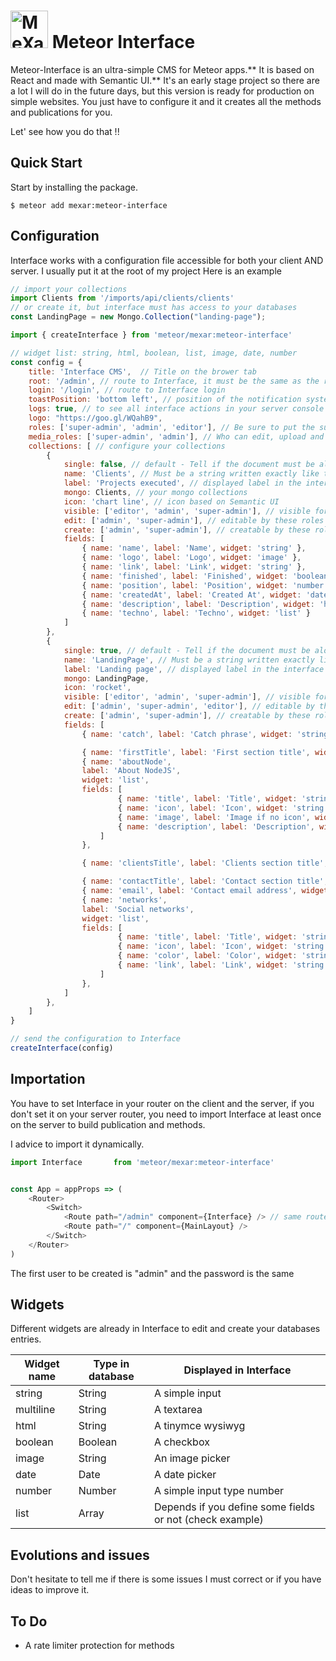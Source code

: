 # <a href='https://www.mexar.fr'><img src='https://s3-eu-west-3.amazonaws.com/mexar/projects/logo_interface_black.png' height='60' alt='MeXaR'></a> Meteor Interface


Meteor-Interface is an ultra-simple CMS for Meteor  apps.** It is based on React and made with Semantic UI.** It's an early stage project so there are a lot I will do in the future days, but this version is ready for production on simple websites. You just have to configure it and it creates all the methods and publications for you.

Let' see how you do that !!

## Quick Start

Start by installing the package.

```
$ meteor add mexar:meteor-interface
```

## Configuration
Interface works with a configuration file accessible for both your client AND server. I usually put it at the root of my project
Here is an example

```javascript
// import your collections
import Clients from '/imports/api/clients/clients'
// or create it, but interface must has access to your databases
const LandingPage = new Mongo.Collection("landing-page");

import { createInterface } from 'meteor/mexar:meteor-interface'

// widget list: string, html, boolean, list, image, date, number
const config = {
    title: 'Interface CMS',  // Title on the brower tab
    root: '/admin', // route to Interface, it must be the same as the route in your router
    login: '/login', // route to Interface login
    toastPosition: 'bottom left', // position of the notification system toasters
    logs: true, // to see all interface actions in your server console
    logo: "https://goo.gl/WQahB9",
    roles: ['super-admin', 'admin', 'editor'], // Be sure to put the super admin roles in the first position
    media_roles: ['super-admin', 'admin'], // Who can edit, upload and delete media. Others can only use them and see them
    collections: [ // configure your collections
        {
            single: false, // default - Tell if the document must be alone in the database
            name: 'Clients', // Must be a string written exactly like the collection variable
            label: 'Projects executed', // displayed label in the interface
            mongo: Clients, // your mongo collections
            icon: 'chart line', // icon based on Semantic UI
            visible: ['editor', 'admin', 'super-admin'], // visible for these roles
            edit: ['admin', 'super-admin'], // editable by these roles
            create: ['admin', 'super-admin'], // creatable by these roles
            fields: [
                { name: 'name', label: 'Name', widget: 'string' }, 
                { name: 'logo', label: 'Logo', widget: 'image' },
                { name: 'link', label: 'Link', widget: 'string' },
                { name: 'finished', label: 'Finished', widget: 'boolean' },
                { name: 'position', label: 'Position', widget: 'number' },
                { name: 'createdAt', label: 'Created At', widget: 'date' },
                { name: 'description', label: 'Description', widget: 'html' },
                { name: 'techno', label: 'Techno', widget: 'list' }
            ]
        },
        {
            single: true, // default - Tell if the document must be alone in the database
            name: 'LandingPage', // Must be a string written exactly like the collection variable
            label: 'Landing page', // displayed label in the interface
            mongo: LandingPage,
            icon: 'rocket',
            visible: ['editor', 'admin', 'super-admin'], // visible for these roles
            edit: ['admin', 'super-admin', 'editor'], // editable by these roles
            create: ['admin', 'super-admin'], // creatable by these roles
            fields: [
                { name: 'catch', label: 'Catch phrase', widget: 'string' },

                { name: 'firstTitle', label: 'First section title', widget: 'string' },
                { name: 'aboutNode', 
                label: 'About NodeJS',
                widget: 'list',
                fields: [
                        { name: 'title', label: 'Title', widget: 'string' },
                        { name: 'icon', label: 'Icon', widget: 'string' },
                        { name: 'image', label: 'Image if no icon', widget: 'image' },
                        { name: 'description', label: 'Description', widget: 'html' },
                    ]
                },

                { name: 'clientsTitle', label: 'Clients section title', widget: 'string' },

                { name: 'contactTitle', label: 'Contact section title', widget: 'string' },
                { name: 'email', label: 'Contact email address', widget: 'string' },
                { name: 'networks', 
                label: 'Social networks',
                widget: 'list',
                fields: [
                        { name: 'title', label: 'Title', widget: 'string' },
                        { name: 'icon', label: 'Icon', widget: 'string' },
                        { name: 'color', label: 'Color', widget: 'string' },
                        { name: 'link', label: 'Link', widget: 'string' },
                    ]
                },
            ]
        },
    ]
}

// send the configuration to Interface
createInterface(config)

```

## Importation
You have to set Interface in your router on the client and the server, if you don't set it on your server router, you need to import Interface at least once on the server to build publication and methods.

I advice to import it dynamically.

```javascript
import Interface       from 'meteor/mexar:meteor-interface'


const App = appProps => ( 
    <Router>
        <Switch>
            <Route path="/admin" component={Interface} /> // same route as in the config file
            <Route path="/" component={MainLayout} />
        </Switch>
    </Router>
)
```

The first user to be created is "admin" and the password is the same


## Widgets
Different widgets are already in Interface to edit and create your databases entries.

| Widget name | Type in database | Displayed in Interface |
|------------|--------------|------------|
| string | String | A simple input |
| multiline | String | A textarea |
| html | String | A tinymce wysiwyg |
| boolean | Boolean | A checkbox |
| image | String | An image picker |
| date | Date | A date picker |
| number | Number | A simple input type number |
| list | Array | Depends if you define some fields or not (check example) |

## Evolutions and issues
Don't hesitate to tell me if there is some issues I must correct or if you have ideas to improve it.


## To Do
 - A rate limiter protection for methods
